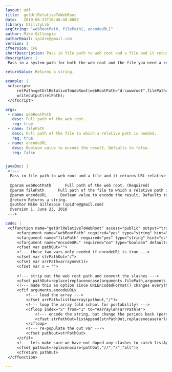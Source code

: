 ```yaml
---
layout: udf
title:  getUrlRelativeToWebRoot
date:   2010-06-23T16:46:40.000Z
library: UtilityLib
argString: "webRootPath, filePath[, encodeURL]"
author: Mike Gillespie
authorEmail: spidre@gmail.com
version: 1
cfVersion: CF6
shortDescription: Pass in file path to web root and a file and it returns URL relative to site root.
description: |
 Pass in a system path for both the web root and the file you need a relative path for.  This will return the URL relative from the web site root.  Option available to almost URLEncode the URL path that is returned (ignores periods).

returnValue: Returns a string.

example: |
 <cfscript>
     relPath=getUrlRelativeToWebRoot(webRootPath="d:\wwwroot",filePath="d:\wwwroot\path\to\a\file.that.I.want to link to.pdf",encodeurl=true);
     writeoutput(relPath);
 </cfscript>

args:
 - name: webRootPath
   desc: Full path of the web root.
   req: true
 - name: filePath
   desc: Full path of the file to which a relative path is needed.
   req: true
 - name: encodeURL
   desc: Boolean value to encode the result. Defaults to false.
   req: false


javaDoc: |
 <!---
  Pass in file path to web root and a file and it returns URL relative to site root.
  
  @param webRootPath      Full path of the web root. (Required)
  @param filePath      Full path of the file to which a relative path is needed. (Required)
  @param encodeURL      Boolean value to encode the result. Defaults to false. (Optional)
  @return Returns a string. 
  @author Mike Gillespie (spidre@gmail.com) 
  @version 1, June 23, 2010 
 --->

code: |
 <cffunction name="getUrlRelativeToWebRoot" access="public" output="true" returntype="string" hint="pass in a web root and file path and get the url relative to the web root">
     <cfargument name="webRootPath" required="yes" type="string" hint="c:\wwwroot\ as an example">
     <cfargument name="filePath" required="yes" type="string" hint="c:\wwwroot\images\my image.gif">
     <cfargument name="encodeURL" required="no" type="boolean" default="false" hint="url encodes all between the slashes and ignores periods">
     <cfset var pathOut="">
     <!--- these two vars only needed if encodeURL is true --->
     <cfset var strPathOut="/">
     <cfset var arrPath=arraynew(1)>
     <cfset var x = "">
 
     <!--- strip out the web root path and convert the slashes --->
     <cfset pathOut=replace(replacenocase(arguments.filePath,arguments.webRootPath,"/","one"),"\","/","all")>
     <!--- made this an option since URLEncodedFormat() changes everything, including the slashes --->
     <cfif arguments.encodeURL>
         <!--- load the array --->
         <cfset arrPath=listtoarray(pathout,"/")>
         <!--- loop the array (old school for portability) --->
         <cfloop index="x" from="1" to="#arraylen(arrPath)#">
             <!--- encode the string, but change the periods back (personal preference) --->
             <cfset strPathOut=listAppend(strPathOut,replacenocase(urlencodedformat(arrPath[x]),"%2e",".","all"),"/")>
         </cfloop>
         <!--- re-populate the out var --->
         <cfset pathout=strPathOut>
     </cfif>
     <!--- lets make sure we have not duped any slashes to catch listAppend() and/or inconsistent data coming in --->
     <cfset pathout=replacenocase(pathOut,"//","/","all")>
     <cfreturn pathOut>
 </cffunction>

---
```


